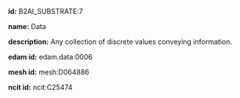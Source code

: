 **id:** B2AI_SUBSTRATE:7

**name:** Data

**description:** Any collection of discrete values conveying information.

**edam id:** edam.data:0006

**mesh id:** mesh:D064886

**ncit id:** ncit:C25474
